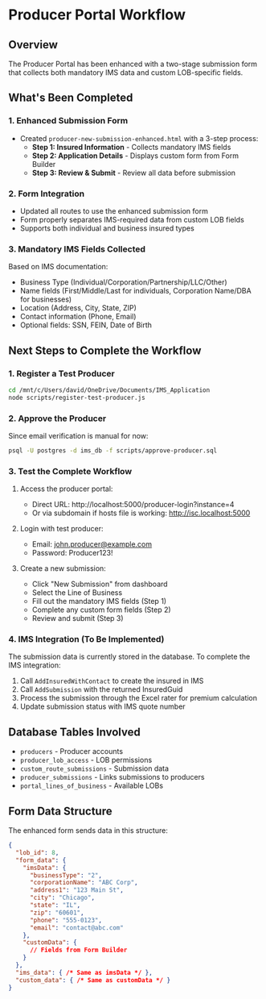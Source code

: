 # Producer Portal Workflow

## Overview
The Producer Portal has been enhanced with a two-stage submission form that collects both mandatory IMS data and custom LOB-specific fields.

## What's Been Completed

### 1. Enhanced Submission Form
- Created `producer-new-submission-enhanced.html` with a 3-step process:
  - **Step 1: Insured Information** - Collects mandatory IMS fields
  - **Step 2: Application Details** - Displays custom form from Form Builder
  - **Step 3: Review & Submit** - Review all data before submission

### 2. Form Integration
- Updated all routes to use the enhanced submission form
- Form properly separates IMS-required data from custom LOB fields
- Supports both individual and business insured types

### 3. Mandatory IMS Fields Collected
Based on IMS documentation:
- Business Type (Individual/Corporation/Partnership/LLC/Other)
- Name fields (First/Middle/Last for individuals, Corporation Name/DBA for businesses)
- Location (Address, City, State, ZIP)
- Contact information (Phone, Email)
- Optional fields: SSN, FEIN, Date of Birth

## Next Steps to Complete the Workflow

### 1. Register a Test Producer
```bash
cd /mnt/c/Users/david/OneDrive/Documents/IMS_Application
node scripts/register-test-producer.js
```

### 2. Approve the Producer
Since email verification is manual for now:
```bash
psql -U postgres -d ims_db -f scripts/approve-producer.sql
```

### 3. Test the Complete Workflow
1. Access the producer portal:
   - Direct URL: http://localhost:5000/producer-login?instance=4
   - Or via subdomain if hosts file is working: http://isc.localhost:5000

2. Login with test producer:
   - Email: john.producer@example.com
   - Password: Producer123!

3. Create a new submission:
   - Click "New Submission" from dashboard
   - Select the Line of Business
   - Fill out the mandatory IMS fields (Step 1)
   - Complete any custom form fields (Step 2)
   - Review and submit (Step 3)

### 4. IMS Integration (To Be Implemented)
The submission data is currently stored in the database. To complete the IMS integration:

1. Call `AddInsuredWithContact` to create the insured in IMS
2. Call `AddSubmission` with the returned InsuredGuid
3. Process the submission through the Excel rater for premium calculation
4. Update submission status with IMS quote number

## Database Tables Involved
- `producers` - Producer accounts
- `producer_lob_access` - LOB permissions
- `custom_route_submissions` - Submission data
- `producer_submissions` - Links submissions to producers
- `portal_lines_of_business` - Available LOBs

## Form Data Structure
The enhanced form sends data in this structure:
```json
{
  "lob_id": 8,
  "form_data": {
    "imsData": {
      "businessType": "2",
      "corporationName": "ABC Corp",
      "address1": "123 Main St",
      "city": "Chicago",
      "state": "IL",
      "zip": "60601",
      "phone": "555-0123",
      "email": "contact@abc.com"
    },
    "customData": {
      // Fields from Form Builder
    }
  },
  "ims_data": { /* Same as imsData */ },
  "custom_data": { /* Same as customData */ }
}
```